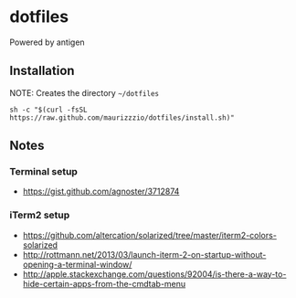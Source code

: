 # dotfiles

Powered by antigen

## Installation

NOTE: Creates the directory `~/dotfiles`

```
sh -c "$(curl -fsSL https://raw.github.com/maurizzzio/dotfiles/install.sh)"
```

## Notes

### Terminal setup

- https://gist.github.com/agnoster/3712874

### iTerm2 setup

- https://github.com/altercation/solarized/tree/master/iterm2-colors-solarized
- http://rottmann.net/2013/03/launch-iterm-2-on-startup-without-opening-a-terminal-window/
- http://apple.stackexchange.com/questions/92004/is-there-a-way-to-hide-certain-apps-from-the-cmdtab-menu
